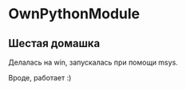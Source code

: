 # OwnPythonModule

## Шестая домашка

Делалась на win, запускалась при помощи msys.

Вроде, работает :)